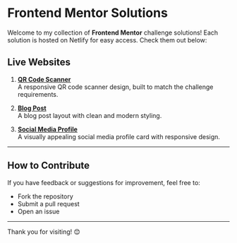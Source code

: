 # Frontend Mentor Solutions

Welcome to my collection of **Frontend Mentor** challenge solutions! Each solution is hosted on Netlify for easy access. Check them out below:

## Live Websites

1. [**QR Code Scanner**](https://prismatic-cannoli-fd13ad.netlify.app/)  
   A responsive QR code scanner design, built to match the challenge requirements.

2. [**Blog Post**](https://majestic-biscochitos-b765b9.netlify.app/)  
   A blog post layout with clean and modern styling.

3. [**Social Media Profile**](https://remarkable-hotteok-254748.netlify.app/)  
   A visually appealing social media profile card with responsive design.

---

## How to Contribute

If you have feedback or suggestions for improvement, feel free to:

- Fork the repository
- Submit a pull request
- Open an issue

---

Thank you for visiting! 😊
